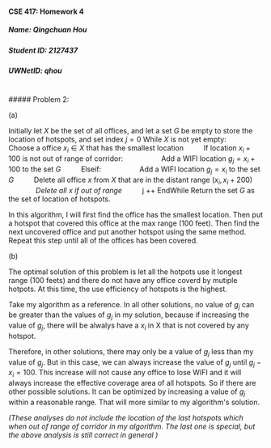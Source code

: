 #### CSE 417: Homework 4
##### Name: Qingchuan Hou
##### Student ID: 2127437
##### UWNetID: qhou
<br>
##### Problem 2:

(a)

Initially let $X$ be the set of all offices, and let a set $G$ be empty to store the location of hotspots, and set index $j = 0$
While $X$ is not yet empty:
&emsp; &emsp; Choose a office $x_i \in X$ that has the smallest location
&emsp; &emsp; If location $x_i + 100$ is not out of range of corridor:
&emsp; &emsp; &emsp; &emsp; Add a WIFI location $g_j = x_i + 100$ to the set $G$
&emsp; &emsp; Elseif:
&emsp; &emsp; &emsp; &emsp; Add a WIFI location $g_j = x_i$ to the set $G$
&emsp; &emsp; Delete all office $x$ from $X$ that are in the distant range $(x_i, x_i+200)$ &emsp; &emsp; &emsp; &emsp; *Delete all $x$ if out of range*
&emsp; &emsp; j ++
EndWhile
Return the set $G$ as the set of location of hotspots.

In this algorithm, I will first find the office has the smallest location. Then put a hotspot that covered this office at the max range (100 feet). Then find the next uncovered office and put another hotspot using the same method. Repeat this step until all of the offices has been covered.
<br>

(b)

The optimal solution of this problem is let all the hotpots use it longest range (100 feets) and there do not have any office coverd by mutiple hotpots. At this time, the use efficiency of hotspots is the highest.

Take my algorithm as a reference. In all other solutions, no value of $g_j$ can be greater than the values of $g_j$ in my solution, because if increasing the value of $g_j$, there will be alwalys have a $x_i$ in X that is not covered by any hotspot. 

Therefore, in other solutions, there may only be a value of $g_j$ less than my value of $g_j$. But in this case, we can always increase the value of $g_j$ until $g_j-x_i = 100$. This increase will not cause any office to lose WIFI and it will always increase the effective coverage area of all hotspots. So if there are other possible solutions. It can be optimized by increasing a value of $g_j$ within a reasonable range. That will more similar to my algorithm's solution.

*(These analyses do not include the location of the last hotspots which when out of range of corridor in my algorithm. The last one is special, but the above analysis is still correct in general )*


